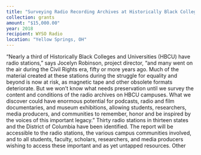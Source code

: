 ```yaml
---
title: "Surveying Radio Recording Archives at Historically Black Colleges and Universities"
collection: grants
amount: "$15,000.00"
year: 2018
recipient: WYSO Radio
location: "Yellow Springs, OH"
---
```


“Nearly a third of Historically Black Colleges and Universities (HBCU) have radio stations,”
says Jocelyn Robinson, project director, “and many went on the air during the Civil Rights era,
fifty or more years ago. Much of the material created at these stations during the struggle for
equality and beyond is now at risk, as magnetic tape and other obsolete formats deteriorate.
But we won’t know what needs preservation until we survey the content and conditions of the
radio archives on HBCU campuses. What we discover could have enormous potential for
podcasts, radio and film documentaries, and museum exhibitions, allowing students,
researchers, media producers, and communities to remember, honor and be inspired by the
voices of this important legacy.”
Thirty radio stations in thirteen states and the District of Columbia have been identified. The
report will be accessible to the radio stations, the various campus communities involved, and
to all students, faculty, scholars, researchers, and media producers wishing to access these
important and as yet untapped resources.
Other